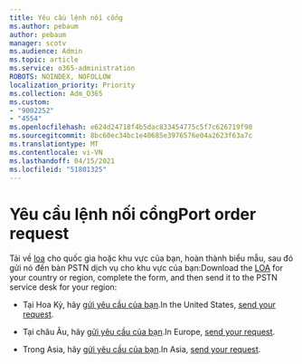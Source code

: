 ```yaml
---
title: Yêu cầu lệnh nối cổng
ms.author: pebaum
author: pebaum
manager: scotv
ms.audience: Admin
ms.topic: article
ms.service: o365-administration
ROBOTS: NOINDEX, NOFOLLOW
localization_priority: Priority
ms.collection: Adm_O365
ms.custom:
- "9002252"
- "4554"
ms.openlocfilehash: e624d24718f4b5dac833454775c5f7c626719f90
ms.sourcegitcommit: 8bc60ec34bc1e40685e3976576e04a2623f63a7c
ms.translationtype: MT
ms.contentlocale: vi-VN
ms.lasthandoff: 04/15/2021
ms.locfileid: "51801325"
---
```

# <a name="port-order-request"></a><span data-ttu-id="44177-102">Yêu cầu lệnh nối cổng</span><span class="sxs-lookup"><span data-stu-id="44177-102">Port order request</span></span>

<span data-ttu-id="44177-103">Tải về [loa](https://docs.microsoft.com/microsoftteams/manage-phone-numbers-for-your-organization/manage-phone-numbers-for-your-organization#letters-of-authorization-loas-for-transferring-numbers) cho quốc gia hoặc khu vực của bạn, hoàn thành biểu mẫu, sau đó gửi nó đến bàn PSTN dịch vụ cho khu vực của bạn:</span><span class="sxs-lookup"><span data-stu-id="44177-103">Download the [LOA](https://docs.microsoft.com/microsoftteams/manage-phone-numbers-for-your-organization/manage-phone-numbers-for-your-organization#letters-of-authorization-loas-for-transferring-numbers) for your country or region, complete the form, and then send it to the PSTN service desk for your region:</span></span>

- <span data-ttu-id="44177-104">Tại Hoa Kỳ, hãy [gửi yêu cầu của bạn](mailto:ptn@microsoft.com).</span><span class="sxs-lookup"><span data-stu-id="44177-104">In the United States, [send your request](mailto:ptn@microsoft.com).</span></span>

- <span data-ttu-id="44177-105">Tại châu Âu, hãy [gửi yêu cầu của bạn](mailto:ptneu@microsoft.com).</span><span class="sxs-lookup"><span data-stu-id="44177-105">In Europe, [send your request](mailto:ptneu@microsoft.com).</span></span>

- <span data-ttu-id="44177-106">Trong Asia, hãy [gửi yêu cầu của bạn](mailto:ptnapac@microsoft.com).</span><span class="sxs-lookup"><span data-stu-id="44177-106">In Asia, [send your request](mailto:ptnapac@microsoft.com).</span></span>
